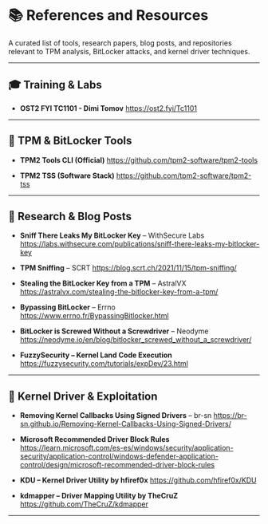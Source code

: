 # 📚 References and Resources

A curated list of tools, research papers, blog posts, and repositories relevant to TPM analysis, BitLocker attacks, and kernel driver techniques.

---

## 🎓 Training & Labs

- **OST2 FYI TC1101 - Dimi Tomov**
  https://ost2.fyi/Tc1101

---

## 🔐 TPM & BitLocker Tools

- **TPM2 Tools CLI (Official)**
  https://github.com/tpm2-software/tpm2-tools

- **TPM2 TSS (Software Stack)**
  https://github.com/tpm2-software/tpm2-tss

---

## 📖 Research & Blog Posts

- **Sniff There Leaks My BitLocker Key** – WithSecure Labs
  https://labs.withsecure.com/publications/sniff-there-leaks-my-bitlocker-key

- **TPM Sniffing** – SCRT
  https://blog.scrt.ch/2021/11/15/tpm-sniffing/

- **Stealing the BitLocker Key from a TPM** – AstralVX
  https://astralvx.com/stealing-the-bitlocker-key-from-a-tpm/

- **Bypassing BitLocker** – Errno
  https://www.errno.fr/BypassingBitlocker.html

- **BitLocker is Screwed Without a Screwdriver** – Neodyme
  https://neodyme.io/en/blog/bitlocker_screwed_without_a_screwdriver/

- **FuzzySecurity – Kernel Land Code Execution**
  https://fuzzysecurity.com/tutorials/expDev/23.html

---

## 🧪 Kernel Driver & Exploitation

- **Removing Kernel Callbacks Using Signed Drivers** – br-sn
  https://br-sn.github.io/Removing-Kernel-Callbacks-Using-Signed-Drivers/

- **Microsoft Recommended Driver Block Rules**
  https://learn.microsoft.com/es-es/windows/security/application-security/application-control/windows-defender-application-control/design/microsoft-recommended-driver-block-rules

- **KDU – Kernel Driver Utility by hfiref0x**
  https://github.com/hfiref0x/KDU

- **kdmapper – Driver Mapping Utility by TheCruZ**
  https://github.com/TheCruZ/kdmapper

---
